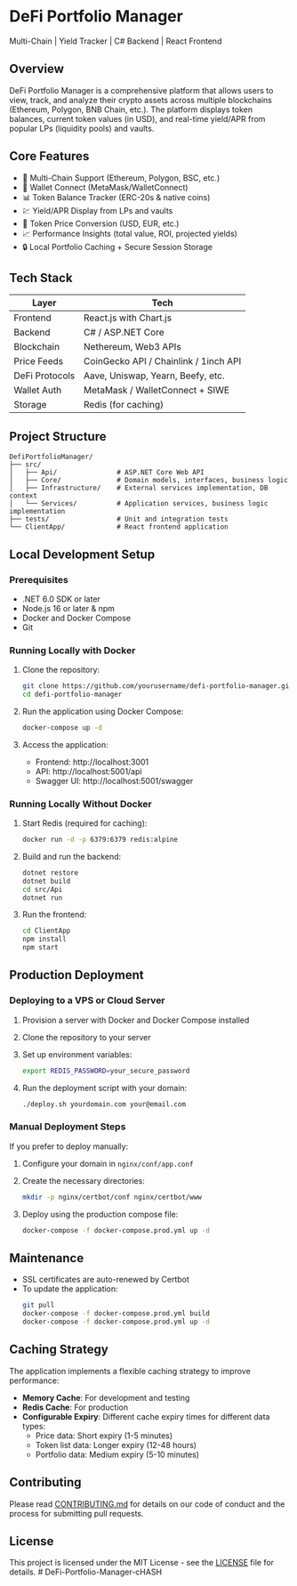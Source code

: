 # DeFi Portfolio Manager

Multi-Chain | Yield Tracker | C# Backend | React Frontend

## Overview

DeFi Portfolio Manager is a comprehensive platform that allows users to view, track, and analyze their crypto assets across multiple blockchains (Ethereum, Polygon, BNB Chain, etc.). The platform displays token balances, current token values (in USD), and real-time yield/APR from popular LPs (liquidity pools) and vaults.

## Core Features

- 🔗 Multi-Chain Support (Ethereum, Polygon, BSC, etc.)
- 👛 Wallet Connect (MetaMask/WalletConnect)
- 📊 Token Balance Tracker (ERC-20s & native coins)
- 💹 Yield/APR Display from LPs and vaults
- 💱 Token Price Conversion (USD, EUR, etc.)
- 📈 Performance Insights (total value, ROI, projected yields)
- 🔒 Local Portfolio Caching + Secure Session Storage

## Tech Stack

| Layer | Tech |
|-------|------|
| Frontend | React.js with Chart.js |
| Backend | C# / ASP.NET Core |
| Blockchain | Nethereum, Web3 APIs |
| Price Feeds | CoinGecko API / Chainlink / 1inch API |
| DeFi Protocols | Aave, Uniswap, Yearn, Beefy, etc. |
| Wallet Auth | MetaMask / WalletConnect + SIWE |
| Storage | Redis (for caching) |

## Project Structure

```
DefiPortfolioManager/
├── src/
│   ├── Api/               # ASP.NET Core Web API
│   ├── Core/              # Domain models, interfaces, business logic
│   ├── Infrastructure/    # External services implementation, DB context
│   └── Services/          # Application services, business logic implementation
├── tests/                 # Unit and integration tests
└── ClientApp/             # React frontend application
```

## Local Development Setup

### Prerequisites

- .NET 6.0 SDK or later
- Node.js 16 or later & npm
- Docker and Docker Compose
- Git

### Running Locally with Docker

1. Clone the repository:
   ```bash
   git clone https://github.com/yourusername/defi-portfolio-manager.git
   cd defi-portfolio-manager
   ```

2. Run the application using Docker Compose:
   ```bash
   docker-compose up -d
   ```

3. Access the application:
   - Frontend: http://localhost:3001
   - API: http://localhost:5001/api
   - Swagger UI: http://localhost:5001/swagger

### Running Locally Without Docker

1. Start Redis (required for caching):
   ```bash
   docker run -d -p 6379:6379 redis:alpine
   ```

2. Build and run the backend:
   ```bash
   dotnet restore
   dotnet build
   cd src/Api
   dotnet run
   ```

3. Run the frontend:
   ```bash
   cd ClientApp
   npm install
   npm start
   ```

## Production Deployment

### Deploying to a VPS or Cloud Server

1. Provision a server with Docker and Docker Compose installed
2. Clone the repository to your server
3. Set up environment variables:
   ```bash
   export REDIS_PASSWORD=your_secure_password
   ```

4. Run the deployment script with your domain:
   ```bash
   ./deploy.sh yourdomain.com your@email.com
   ```

### Manual Deployment Steps

If you prefer to deploy manually:

1. Configure your domain in `nginx/conf/app.conf`

2. Create the necessary directories:
   ```bash
   mkdir -p nginx/certbot/conf nginx/certbot/www
   ```

3. Deploy using the production compose file:
   ```bash
   docker-compose -f docker-compose.prod.yml up -d
   ```

## Maintenance

- SSL certificates are auto-renewed by Certbot
- To update the application:
  ```bash
  git pull
  docker-compose -f docker-compose.prod.yml build
  docker-compose -f docker-compose.prod.yml up -d
  ```

## Caching Strategy

The application implements a flexible caching strategy to improve performance:

- **Memory Cache**: For development and testing
- **Redis Cache**: For production
- **Configurable Expiry**: Different cache expiry times for different data types:
  - Price data: Short expiry (1-5 minutes)
  - Token list data: Longer expiry (12-48 hours)
  - Portfolio data: Medium expiry (5-10 minutes)

## Contributing

Please read [CONTRIBUTING.md](CONTRIBUTING.md) for details on our code of conduct and the process for submitting pull requests.

## License

This project is licensed under the MIT License - see the [LICENSE](LICENSE) file for details. # DeFi-Portfolio-Manager-cHASH
